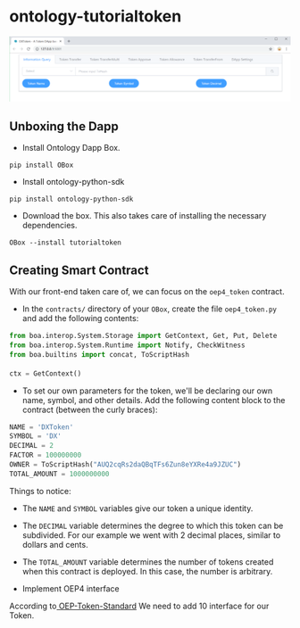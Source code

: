 # ontology-tutorialtoken

![DXToken Dapp](img/DXTokenDapp.png)

## Unboxing the Dapp

- Install Ontology Dapp Box.

```shell
pip install OBox
```

- Install ontology-python-sdk

```shell
pip install ontology-python-sdk
```

- Download the box. This also takes care of installing the necessary dependencies.

```shell
OBox --install tutorialtoken
```

## Creating Smart Contract

With our front-end taken care of, we can focus on the `oep4_token` contract.

- In the `contracts/` directory of your `OBox`, create the file `oep4_token.py` and add the following contents:

```python
from boa.interop.System.Storage import GetContext, Get, Put, Delete
from boa.interop.System.Runtime import Notify, CheckWitness
from boa.builtins import concat, ToScriptHash

ctx = GetContext()
```

- To set our own parameters for the token, we'll be declaring our own name, symbol, and other details. Add the following content block to the contract (between the curly braces):

```python
NAME = 'DXToken'
SYMBOL = 'DX'
DECIMAL = 2
FACTOR = 100000000
OWNER = ToScriptHash("AUQ2cqRs2daQBqTFs6Zun8eYXRe4a9JZUC")
TOTAL_AMOUNT = 1000000000
```

Things to notice:

- The `NAME` and `SYMBOL` variables give our token a unique identity.
- The `DECIMAL` variable determines the degree to which this token can be subdivided. For our example we went with 2 decimal places, similar to dollars and cents.
- The `TOTAL_AMOUNT` variable determines the number of tokens created when this contract is deployed. In this case, the number is arbitrary.

- Implement OEP4 interface

According to[ OEP-Token-Standard](https://github.com/ontio/OEPs/blob/1d9234f2f09fbc0ef9bcf29b6cfca164ff356c52/OEP-4/) We need to add 10 interface for our Token.
